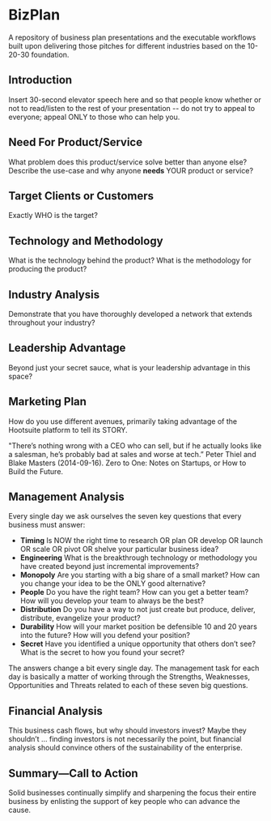 # BizPlan
A repository of business plan presentations and the executable workflows built upon delivering those pitches for different industries based on the 10-20-30 foundation.

## Introduction

Insert 30-second elevator speech here and so that people know whether or not to read/listen to the rest of your presentation -- do not try to appeal to everyone; appeal ONLY to those who can help you.

## Need For Product/Service

What problem does this product/service solve better than anyone else? Describe the use-case and why anyone **needs** YOUR product or service?  

## Target Clients or Customers

Exactly WHO is the target?

## Technology and Methodology

What is the technology behind the product?  What is the methodology for producing the product?

## Industry Analysis

Demonstrate that you have thoroughly developed a network that extends throughout your industry?  

## Leadership Advantage

Beyond just your secret sauce, what is your leadership advantage in this space?

## Marketing Plan

How do you use different avenues, primarily taking advantage of the Hootsuite platform to tell its STORY.

"There’s nothing wrong with a CEO who can sell, but if he actually looks like a salesman, he’s probably bad at sales and worse at tech.”  Peter Thiel and Blake Masters (2014-09-16). Zero to One: Notes on Startups, or How to Build the Future.

## Management Analysis

Every single day we ask ourselves the seven key questions that every business must answer:

- **Timing** Is NOW the right time to research OR plan OR develop OR launch OR scale OR pivot OR shelve your particular business idea?
- **Engineering** What is the breakthrough technology or methodology you have created beyond just incremental improvements?
- **Monopoly** Are you starting with a big share of a small market?  How can you change your idea to be the ONLY good alternative?
- **People** Do you have the right team?  How can you get a better team?  How will you develop your team to always be the best?
- **Distribution** Do you have a way to not just create but produce, deliver, distribute, evangelize your product?
- **Durability** How will your market position be defensible 10 and 20 years into the future? How will you defend your position?
- **Secret** Have you identified a unique opportunity that others don’t see?  What is the secret to how you found your secret?

The answers change a bit every single day.  The management task for each day is basically a matter of working through the Strengths, Weaknesses, Opportunities and Threats related to each of these seven big questions.

## Financial Analysis

This business cash flows, but why should investors invest?  Maybe they shouldn’t … finding investors is not necessarily the point, but financial analysis should convince others of the sustainability of the enterprise.

## Summary—Call to Action

Solid businesses continually simplify and sharpening the focus their entire business by enlisting the support of key people who can advance the cause.

